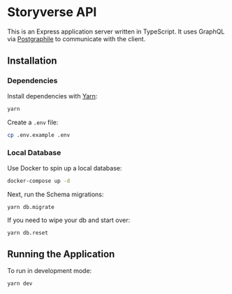 # Storyverse API

This is an Express application server written in TypeScript. It uses GraphQL via [Postgraphile](https://www.graphile.org/postgraphile/) to communicate with the client.

## Installation

### Dependencies

Install dependencies with [Yarn](http://yarnpkg.com):

```sh
yarn
```

Create a `.env` file:

```sh
cp .env.example .env
```

### Local Database

Use Docker to spin up a local database:

```sh
docker-compose up -d
```

Next, run the Schema migrations:

    yarn db.migrate

If you need to wipe your db and start over:

    yarn db.reset

## Running the Application

To run in development mode:

    yarn dev
